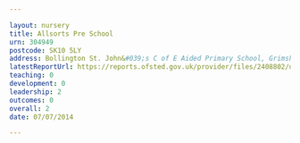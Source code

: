 ```yaml
---

layout: nursery
title: Allsorts Pre School
urn: 304949
postcode: SK10 5LY
address: Bollington St. John&#039;s C of E Aided Primary School, Grimshaw Lane, Bollington, MACCLESFIELD, Cheshire, SK10 5LY
latestReportUrl: https://reports.ofsted.gov.uk/provider/files/2408802/urn/304949.pdf
teaching: 0
development: 0
leadership: 2
outcomes: 0
overall: 2
date: 07/07/2014

---
```

